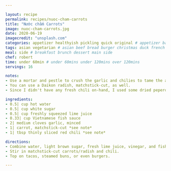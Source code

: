 ```yaml
---

layout: recipe
permalink: recipes/nuoc-cham-carrots
title: "Nước chấm Carrots"
image: nuoc-cham-carrots.jpg
date: 2020-06-19
imagecredit: "unsplash.com" 
categories: appetizer healthyish pickling quick original # appetizer baking dressing drink grill healthyish marinade oven pickling quick raw salad sandwich sauce snack soup
tags: asian vegetarian # asian beef bread burger christmas duck french fruit indian italian mexican nuts pasta pork poultry rice seafood thanksgiving vegetarian
meal: side # breakfast brunch dessert main side
chef: robert 
time: under 60min # under 60mins under 120mins over 120mins
servings: 16

notes:
- Use a mortar and pestle to crush the garlic and chilies to tame the aliums if you prefer a "traditional" approach or if you don't like the taste of freshly minced garlic. Add the rest to the pre-mixture right before serving. They need as much time as possible to get married before fish sauce starts changing their chemistry.
- You can use a Daikon radish, matchstick-cut, as well.
- Since I didn't have any fresh chili on-hand, I used some dried peperoncino flakes. Worked out great!

ingredients:
- 0.5| cup hot water
- 0.5| cup white sugar
- 0.5| cup freshly squeezed lime juice
- 0.33| cup Vietnamese fish sauce
- 2| medium cloves garlic, minced
- 1| carrot, matchstick-cut *see note*
- 1| tbsp thinly sliced red chili *see note*

directions:
- Combine water, light brown sugar, fresh lime juice, vinegar, and fish sauce in a small bowl, and stir until sugar dissolves.
- Stir in matchstick-cut carrots/radish and chili.
- Top on tacos, steamed buns, or even burgers.

--- 
```

